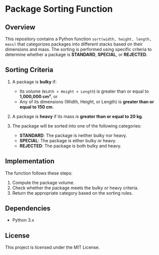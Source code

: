 # Package Sorting Function

## Overview
This repository contains a Python function `sort(width, height, length, mass)` that categorizes packages into different stacks based on their dimensions and mass. The sorting is performed using specific criteria to determine whether a package is **STANDARD**, **SPECIAL**, or **REJECTED**.

## Sorting Criteria
1. A package is **bulky** if:
   - Its volume (`Width × Height × Length`) is greater than or equal to **1,000,000 cm³**, or
   - Any of its dimensions (Width, Height, or Length) is **greater than or equal to 150 cm**.

2. A package is **heavy** if its mass is **greater than or equal to 20 kg**.

3. The package will be sorted into one of the following categories:
   - **STANDARD**: The package is neither bulky nor heavy.
   - **SPECIAL**: The package is either bulky or heavy.
   - **REJECTED**: The package is both bulky and heavy.

## Implementation
The function follows these steps:
1. Compute the package volume.
2. Check whether the package meets the bulky or heavy criteria.
3. Return the appropriate category based on the sorting rules.

## Dependencies
- Python 3.x

## License
This project is licensed under the MIT License.